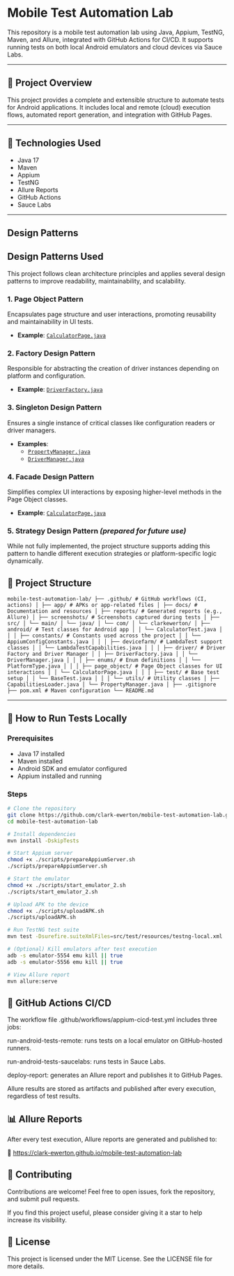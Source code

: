 # Mobile Test Automation Lab

This repository is a mobile test automation lab using Java, Appium, TestNG, Maven, and Allure, integrated with GitHub Actions for CI/CD. It supports running tests on both local Android emulators and cloud devices via Sauce Labs.

---

## 📱 Project Overview

This project provides a complete and extensible structure to automate tests for Android applications. It includes local and remote (cloud) execution flows, automated report generation, and integration with GitHub Pages.

---

## 🔧 Technologies Used

- Java 17  
- Maven  
- Appium  
- TestNG  
- Allure Reports  
- GitHub Actions  
- Sauce Labs  

---

## Design Patterns

## Design Patterns Used

This project follows clean architecture principles and applies several design patterns to improve readability, maintainability, and scalability.

### 1. Page Object Pattern
Encapsulates page structure and user interactions, promoting reusability and maintainability in UI tests.

- **Example**: [`CalculatorPage.java`](./src/main/java/com/clarkewerton/page_object/CalculatorPage.java)

### 2. Factory Design Pattern
Responsible for abstracting the creation of driver instances depending on platform and configuration.

- **Example**: [`DriverFactory.java`](./src/main/java/com/clarkewerton/driver/DriverFactory.java)

### 3. Singleton Design Pattern
Ensures a single instance of critical classes like configuration readers or driver managers.

- **Examples**:
  - [`PropertyManager.java`](./src/main/java/com/clarkewerton/utils/PropertyManager.java)
  - [`DriverManager.java`](./src/main/java/com/clarkewerton/driver/DriverManager.java)

### 4. Facade Design Pattern
Simplifies complex UI interactions by exposing higher-level methods in the Page Object classes.

- **Example**: [`CalculatorPage.java`](./src/main/java/com/clarkewerton/page_object/CalculatorPage.java)

### 5. Strategy Design Pattern *(prepared for future use)*
While not fully implemented, the project structure supports adding this pattern to handle different execution strategies or platform-specific logic dynamically.


## 📁 Project Structure

```
mobile-test-automation-lab/ ├── .github/ # GitHub workflows (CI, actions) │ ├── app/ # APKs or app-related files │ ├── docs/ # Documentation and resources │ ├── reports/ # Generated reports (e.g., Allure) │ ├── screenshots/ # Screenshots captured during tests │ ├── src/ │ └── main/ │ └── java/ │ └── com/ │ └── clarkewerton/ │ ├── android/ # Test classes for Android app │ │ └── CalculatorTest.java │ │ │ ├── constants/ # Constants used across the project │ │ └── AppiumConfigConstants.java │ │ │ ├── devicefarm/ # LambdaTest support classes │ │ └── LambdaTestCapabilities.java │ │ │ ├── driver/ # Driver Factory and Driver Manager │ │ ├── DriverFactory.java │ │ └── DriverManager.java │ │ │ ├── enums/ # Enum definitions │ │ └── PlatformType.java │ │ │ ├── page_object/ # Page Object classes for UI interactions │ │ └── CalculatorPage.java │ │ │ ├── test/ # Base test setup │ │ └── BaseTest.java │ │ │ └── utils/ # Utility classes │ ├── CapabilitiesLoader.java │ └── PropertyManager.java │ ├── .gitignore ├── pom.xml # Maven configuration └── README.md

```
---

## 🚀 How to Run Tests Locally

### Prerequisites

- Java 17 installed  
- Maven installed  
- Android SDK and emulator configured  
- Appium installed and running  

### Steps

```bash
# Clone the repository
git clone https://github.com/clark-ewerton/mobile-test-automation-lab.git
cd mobile-test-automation-lab

# Install dependencies
mvn install -DskipTests

# Start Appium server
chmod +x ./scripts/prepareAppiumServer.sh
./scripts/prepareAppiumServer.sh

# Start the emulator
chmod +x ./scripts/start_emulator_2.sh
./scripts/start_emulator_2.sh

# Upload APK to the device
chmod +x ./scripts/uploadAPK.sh
./scripts/uploadAPK.sh

# Run TestNG test suite
mvn test -Dsurefire.suiteXmlFiles=src/test/resources/testng-local.xml

# (Optional) Kill emulators after test execution
adb -s emulator-5554 emu kill || true
adb -s emulator-5556 emu kill || true

# View Allure report
mvn allure:serve
```

## 🧪 GitHub Actions CI/CD
The workflow file .github/workflows/appium-cicd-test.yml includes three jobs:

run-android-tests-remote: runs tests on a local emulator on GitHub-hosted runners.

run-android-tests-saucelabs: runs tests in Sauce Labs.

deploy-report: generates an Allure report and publishes it to GitHub Pages.

Allure results are stored as artifacts and published after every execution, regardless of test results.

## 📊 Allure Reports
After every test execution, Allure reports are generated and published to:

🔗 https://clark-ewerton.github.io/mobile-test-automation-lab

## 🌟 Contributing
Contributions are welcome!
Feel free to open issues, fork the repository, and submit pull requests.

If you find this project useful, please consider giving it a star to help increase its visibility.

## 📄 License
This project is licensed under the MIT License.
See the LICENSE file for more details.
